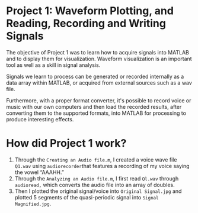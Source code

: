 # Project 1: Waveform Plotting, and Reading, Recording and Writing Signals

The objective of Project 1 was to learn how to acquire signals into MATLAB and to display them for
visualization. Waveform visualization is an important tool as well as a skill in signal analysis. 

Signals we learn to process can be generated or recorded internally as a data array within MATLAB, or
acquired from external sources such as a wav file. 

Furthermore, with a proper format converter, it's possible to record voice or music with our own computers 
and then load the recorded results, after converting them to the supported formats, into MATLAB for processing to produce interesting effects. 

# How did Project 1 work? 
  1. Through the `Creating an Audio file.m`, I created a voice wave file `Q1.wav` using `audiorecorder`that features a recording of my voice saying the vowel “AAAHH.”
  2. Through the `Analyzing an Audio file.m`, I  first read `Ql.wav` through `audioread,` which converts the audio file into an array of doubles. 
  3. Then I plotted the original signal/voice into `Original Signal.jpg` and plotted 5 segments of the quasi-periodic signal into `Signal Magnified.jpg`.
